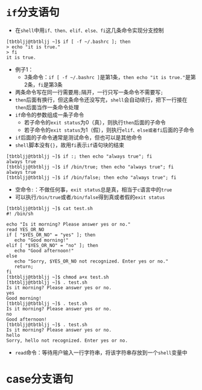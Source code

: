 # `if`分支语句
* 在`shell`中用`if、then、elif、else、fi`这几条命令实现分支控制
```
[tbtbljj@tbtbljj ~]$ if [ -f ~/.bashrc ]; then
> echo "it is true."
> fi
it is true.
```
* 例子1：
  * 3条命令：`if [ -f ~/.bashrc ]`是第1条，`then echo "it is true."`是第2条，`fi`是第3条
* 两条命令写在同一行需要用`;`隔开，一行只写一条命令不需要写`;`
* `then`后面有换行，但这条命令还没写完，`shell`会自动续行，把下一行接在`then`后面当作一条命令处理
* `if`命令的参数组成一条子命令
  * 若子命令的`exit status`为0（真），则执行`then`后面的子命令
  * 若子命令的`exit status`为1（假），则执行`elif、else或者fi`后面的子命令    
* `if`后面的子命令通常是测试命令，但也可以是其他命令
* `shell`脚本没有`{}`，故用`fi`表示`if`语句块的结束
```
[tbtbljj@tbtbljj ~]$ if :; then echo "always true"; fi
always true
[tbtbljj@tbtbljj ~]$ if /bin/true; then echo "always true"; fi
always true
[tbtbljj@tbtbljj ~]$ if /bin/false; then echo "always true"; fi
```
* 空命令`:`：不做任何事，`exit status`总是真，相当于`c`语言中的`true`
* 可以执行`/bin/true`或者`/bin/false`得到真或者假的`exit status`
```
[tbtbljj@tbtbljj ~]$ cat test.sh 
#! /bin/sh

echo "Is it morning? Please answer yes or no."
read YES_OR_NO
if [ "$YES_OR_NO" = "yes" ]; then
   echo "Good morning!"
elif [ "$YES_OR_NO" = "no" ]; then
   echo "Good afternoon!"
else
   echo "Sorry, $YES_OR_NO not recognized. Enter yes or no."
   return;
fi
[tbtbljj@tbtbljj ~]$ chmod a+x test.sh
[tbtbljj@tbtbljj ~]$ . test.sh
Is it morning? Please answer yes or no.
yes
Good morning!
[tbtbljj@tbtbljj ~]$ . test.sh
Is it morning? Please answer yes or no.
no
Good afternoon!
[tbtbljj@tbtbljj ~]$ . test.sh
Is it morning? Please answer yes or no.
hello
Sorry, hello not recognized. Enter yes or no.
```
* `read`命令：等待用户输入一行字符串，将该字符串存放到一个`shell`变量中

# case分支语句
